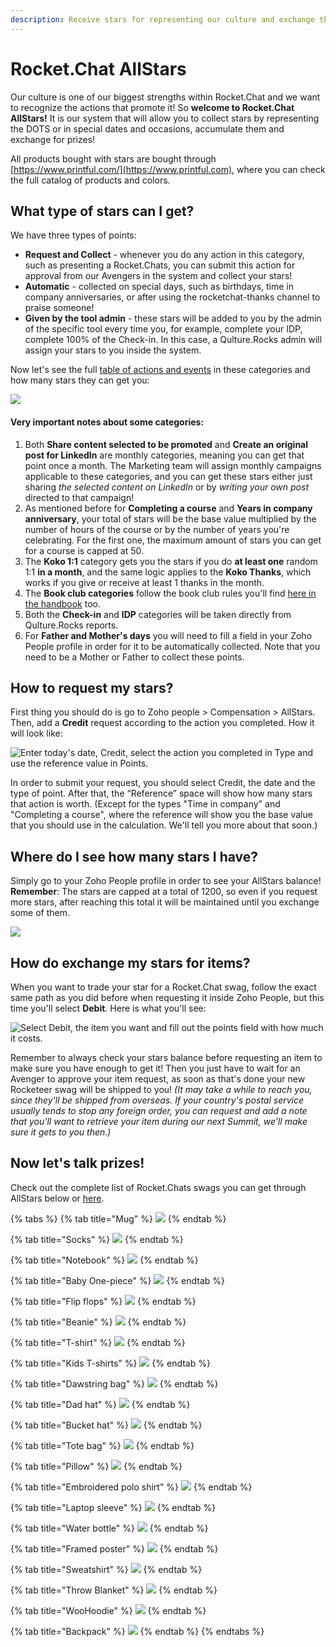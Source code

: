 ```yaml
---
description: Receive stars for representing our culture and exchange them for prizes!
---
```


# Rocket.Chat AllStars

Our culture is one of our biggest strengths within Rocket.Chat and we want to recognize the actions that promote it! So **welcome to Rocket.Chat AllStars!** It is our system that will allow you to collect stars by representing the DOTS or in special dates and occasions, accumulate them and exchange for prizes!

All products bought with stars are bought through [https://www.printful.com/](https://www.printful.com), where you can check the full catalog of products and colors.&#x20;

## What type of stars can I get?

We have three types of points:

* **Request and Collect** - whenever you do any action in this category, such as presenting a Rocket.Chats, you can submit this action for approval from our Avengers in the system and collect your stars!
* **Automatic** - collected on special days, such as birthdays, time in company anniversaries, or after using the rocketchat-thanks channel to praise someone!
* **Given by the tool admin** - these stars will be added to you by the admin of the specific tool every time you, for example, complete your IDP, complete 100% of the Check-in. In this case, a Qulture.Rocks admin will assign your stars to you inside the system.

Now let's see the full [table of actions and events](https://docs.google.com/spreadsheets/d/1GfdttY-0eFtzY5ZerPKRaAwvSQGaxjbFSZsa4RoebuA/edit#gid=0) in these categories and how many stars they can get you:

![](<../../.gitbook/assets/table of stars (1).png>)

#### Very important notes about some categories:

1. Both **Share content selected to be promoted** and **Create an original post for LinkedIn** are monthly categories, meaning you can get that point once a month. The Marketing team will assign monthly campaigns applicable to these categories, and you can get these stars either just sharing _the selected content on LinkedIn_ or by _writing your own post_ directed to that campaign!
2. As mentioned before for **Completing a course** and **Years in company anniversary**, your total of stars will be the base value multiplied by the number of hours of the course or by the number of years you're celebrating. For the first one, the maximum amount of stars you can get for a course is capped at 50.
3. The **Koko 1:1** category gets you the stars if you do **at least one** random 1:1 **in a month**, and the same logic applies to the **Koko Thanks**, which works if you give or receive at least 1 thanks in the month.
4. The **Book club categories** follow the book club rules you'll find [here in the handbook](https://handbook.rocket.chat/company/people/developing-yourself/the-book-club) too.
5. Both the **Check-in** and **IDP** categories will be taken directly from Qulture.Rocks reports.
6. For **Father and Mother's days** you will need to fill a field in your Zoho People profile in order for it to be automatically collected. Note that you need to be a Mother or Father to collect these points.

## How to request my stars?

First thing you should do is go to Zoho people > Compensation > AllStars. Then, add a **Credit** request according to the action you completed. How it will look like:

![Enter today's date, Credit, select the action you completed in Type and use the reference value in Points.](https://lh6.googleusercontent.com/DLcomc6iSenUfw2L\_nXYy0RoTXjvbc7LwJeFHZteb\_nDsywodMzUSEe4cpchVfmw-xaxaWbLWivaWlwL-neTTv9MXhCPnomgDMELlcxzWs70Kk9-PYR2jauJEZ8SdePh6DUQMcJ7)

In order to submit your request, you should select Credit, the date and the type of point. After that, the “Reference” space will show how many stars that action is worth. (Except for the types "Time in company" and "Completing a course", where the reference will show you the base value that you should use in the calculation. We'll tell you more about that soon.)

## Where do I see how many stars I have?

Simply go to your Zoho People profile in order to see your AllStars balance! **Remember**: The stars are capped at a total of 1200, so even if you request more stars, after reaching this total it will be maintained until you exchange some of them.

![](https://lh3.googleusercontent.com/entTsPQZs\_t9elRDughEXYwco9lPuntXF3xIE-wfkaNjqnvgVNAFvzcFoNwctWYBNT9F7Ip72-fkrg3s2mM5WHoycars6zUHM-yM\_rVRdsn6trZ\_UPNfgfMuZhCKZnAhGLd5UqXX)

## How do exchange my stars for items?

When you want to trade your star for a Rocket.Chat swag, follow the exact same path as you did before when requesting it inside Zoho People, but this time you'll select **Debit**. Here is what you'll see:

![Select Debit, the item you want and fill out the points field with how much it costs.](https://lh5.googleusercontent.com/9iugO-LFFxnTjVEDVm1i2-ESbwgs8UdBO3EQU5HjvteUNJExuotgnBP7JQ82E4VVzpOm0n2lVOGPKII45s8nuGVOKB0CgeMMREK6SFtJvk7ms0Gjq2-XZKYVzUlPczim\_hWzecr8)

Remember to always check your stars balance before requesting an item to make sure you have enough to get it! Then you just have to wait for an Avenger to approve your item request, as soon as that's done your new Rocketeer swag will be shipped to you! _(It may take a while to reach you, since they'll be shipped from overseas. If your country's postal service usually tends to stop any foreign order, you can request and add a note that you'll want to retrieve your item during our next Summit, we'll make sure it gets to you then.)_

## **Now let's talk prizes!**

Check out the complete list of Rocket.Chats swags you can get through AllStars below or [here](https://docs.google.com/spreadsheets/d/1GfdttY-0eFtzY5ZerPKRaAwvSQGaxjbFSZsa4RoebuA/edit?usp=sharing).

{% tabs %}
{% tab title="Mug" %}
![](../../.gitbook/assets/mug.png)
{% endtab %}

{% tab title="Socks" %}
![](../../.gitbook/assets/socks.png)
{% endtab %}

{% tab title="Notebook" %}
![](../../.gitbook/assets/notebook.png)
{% endtab %}

{% tab title="Baby One-piece" %}
![](../../.gitbook/assets/tiptop.png)
{% endtab %}

{% tab title="Flip flops" %}
![](../../.gitbook/assets/flipflops.png)
{% endtab %}

{% tab title="Beanie" %}
![](../../.gitbook/assets/beanie.png)
{% endtab %}

{% tab title="T-shirt" %}
![](../../.gitbook/assets/tshirts.png)
{% endtab %}

{% tab title="Kids T-shirts" %}
![](../../.gitbook/assets/Allstars.png)
{% endtab %}

{% tab title="Dawstring bag" %}
![](../../.gitbook/assets/drawstring.png)
{% endtab %}

{% tab title="Dad hat" %}
![](<../../.gitbook/assets/dad hat.png>)
{% endtab %}

{% tab title="Bucket hat" %}
![](../../.gitbook/assets/bucket.png)
{% endtab %}

{% tab title="Tote bag" %}
![](../../.gitbook/assets/tote.png)
{% endtab %}

{% tab title="Pillow" %}
![](../../.gitbook/assets/pillow.png)
{% endtab %}

{% tab title="Embroidered polo shirt" %}
![](<../../.gitbook/assets/polo shirts.png>)
{% endtab %}

{% tab title="Laptop sleeve" %}
![](../../.gitbook/assets/laptop.png)
{% endtab %}

{% tab title="Water bottle" %}
![](../../.gitbook/assets/bottle.png)
{% endtab %}

{% tab title="Framed poster" %}
![](<../../.gitbook/assets/framed poster.png>)
{% endtab %}

{% tab title="Sweatshirt" %}
![](../../.gitbook/assets/sweatshirt.png)
{% endtab %}

{% tab title="Throw Blanket" %}
![](<../../.gitbook/assets/throw towel.png>)
{% endtab %}

{% tab title="WooHoodie" %}
![](../../.gitbook/assets/hoodie.png)
{% endtab %}

{% tab title="Backpack" %}
![](../../.gitbook/assets/backpack.png)
{% endtab %}
{% endtabs %}
